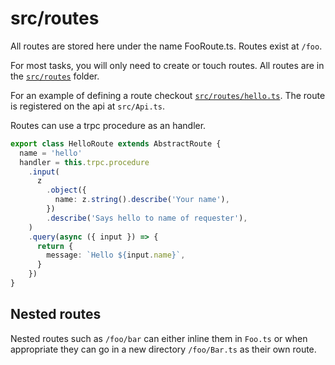 # src/routes

All routes are stored here under the name FooRoute.ts. Routes exist at `/foo`.

For most tasks, you will only need to create or touch routes. All routes are in the [`src/routes`](https://github.com/roninjin10/server-boilerplate/tree/main/src/routes) folder.

For an example of defining a route checkout [`src/routes/hello.ts`](https://github.com/roninjin10/server-boilerplate/blob/main/src/routes/hello.ts). The route is registered on the api at `src/Api.ts`.

Routes can use a trpc procedure as an handler.

```typescript
export class HelloRoute extends AbstractRoute {
  name = 'hello'
  handler = this.trpc.procedure
    .input(
      z
        .object({
          name: z.string().describe('Your name'),
        })
        .describe('Says hello to name of requester'),
    )
    .query(async ({ input }) => {
      return {
        message: `Hello ${input.name}`,
      }
    })
}
```

## Nested routes

Nested routes such as `/foo/bar` can either inline them in `Foo.ts` or when appropriate
they can go in a new directory `/foo/Bar.ts` as their own route.
